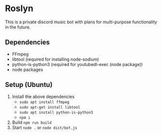 # Roslyn
This is a private discord music bot with plans for multi-purpose functionality in the future.

## Dependencies
- FFmpeg
- libtool (required for installing node-sodium)
- python-is-python3 (required for youtubedl-exec (node package))
- node packages

## Setup (Ubuntu)
1. Install the above dependencies
    - `sudo apt install ffmpeg`
    - `sudo apt-get install libtool`
    - `sudo apt install python-is-python3`
    - `npm i`
2. Build `npm run build`
3. Start `node .` or `node dist/bot.js`
